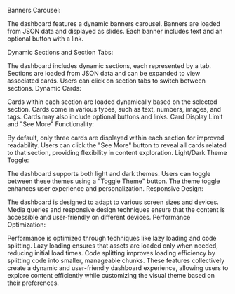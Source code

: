 Banners Carousel:

The dashboard features a dynamic banners carousel.
Banners are loaded from JSON data and displayed as slides.
Each banner includes text and an optional button with a link.



Dynamic Sections and Section Tabs:

The dashboard includes dynamic sections, each represented by a tab.
Sections are loaded from JSON data and can be expanded to view associated cards.
Users can click on section tabs to switch between sections.
Dynamic Cards:

Cards within each section are loaded dynamically based on the selected section.
Cards come in various types, such as text, numbers, images, and tags.
Cards may also include optional buttons and links.
Card Display Limit and "See More" Functionality:

By default, only three cards are displayed within each section for improved readability.
Users can click the "See More" button to reveal all cards related to that section, providing flexibility in content exploration.
Light/Dark Theme Toggle:

The dashboard supports both light and dark themes.
Users can toggle between these themes using a "Toggle Theme" button.
The theme toggle enhances user experience and personalization.
Responsive Design:

The dashboard is designed to adapt to various screen sizes and devices.
Media queries and responsive design techniques ensure that the content is accessible and user-friendly on different devices.
Performance Optimization:

Performance is optimized through techniques like lazy loading and code splitting.
Lazy loading ensures that assets are loaded only when needed, reducing initial load times.
Code splitting improves loading efficiency by splitting code into smaller, manageable chunks.
These features collectively create a dynamic and user-friendly dashboard experience, allowing users to explore content efficiently while customizing the visual theme based on their preferences.




